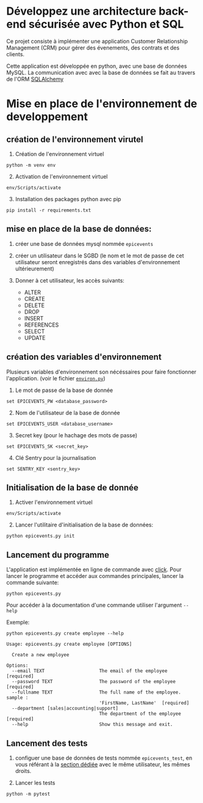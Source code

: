 # Développez une architecture back-end sécurisée avec Python et SQL

Ce projet consiste à implémenter une application Customer Relationship Management (CRM) pour gérer des évenements, des contrats et des clients.

Cette application est développée en python, avec une base de données MySQL. La communication avec avec la base de données se fait au travers de l'ORM [SQLAlchemy](https://docs.sqlalchemy.org/en/20/)


# Mise en place de l'environnement de developpement

## création de l'environnement virutel

1. Création de l'environnement virtuel
```
python -m venv env
```

2. Activation de l'environnement virtuel
```
env/Scripts/activate
```

3. Installation des packages python avec pip
```
pip install -r requirements.txt
```

## mise en place de la base de données:

1. créer une base de données mysql nommée `epicevents`

2. créer un utilisateur dans le SGBD (le nom et le mot de passe de cet utilisateur seront enregistrés dans des variables d'environnement ultérieurement)

3. Donner à cet utilisateur, les accès suivants:
    - ALTER
    - CREATE
    - DELETE
    - DROP
    - INSERT
    - REFERENCES
    - SELECT
    - UPDATE

## création des variables d'environnement

Plusieurs variables d'environnement son nécéssaires pour faire fonctionner l'application. (voir le fichier [``environ.py``](./controller/environ.py))

1. Le mot de passe de la base de donnée
```
set EPICEVENTS_PW <database_password>
```

2. Nom de l'utilisateur de la base de donnée
```
set EPICEVENTS_USER <database_username>
```

3. Secret key (pour le hachage des mots de passe)
```
set EPICEVENTS_SK <secret_key>
```

4. Clé Sentry pour la journalisation
```
set SENTRY_KEY <sentry_key>
```

## Initialisation de la base de donnée <a name="database"></a>

1. Activer l'environnement virtuel
```
env/Scripts/activate
```

2. Lancer l'utilitaire d'initialisation de la base de données:
```
python epicevents.py init
```

## Lancement du programme

L'application est implémentée en ligne de commande avec [click](https://click.palletsprojects.com/en/8.1.x/). Pour lancer le programme et accéder aux commandes principales, lancer la commande suivante:

```
python epicevents.py
```

Pour accéder à la documentation d'une commande utiliser l'argument ``--help``

Exemple:
```
python epicevents.py create employee --help
```

```
Usage: epicevents.py create employee [OPTIONS]

  Create a new employee

Options:
  --email TEXT                    The email of the employee  [required]
  --password TEXT                 The password of the employee  [required]
  --fullname TEXT                 The full name of the employee. sample :
                                  'FirstName, LastName'  [required]
  --department [sales|accounting|support]
                                  The department of the employee  [required]
  --help                          Show this message and exit.
```

## Lancement des tests

1. configuer une base de données de tests nommée `epicevents_test`, en vous référant à la [section dédiée](#database) avec le même utilisateur, les mêmes droits.

2. Lancer les tests

```
python -m pytest
```